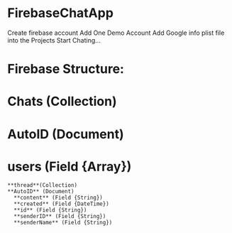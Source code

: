 # FirebaseChatApp

Create firebase account
Add One Demo Account
Add Google info plist file into the Projects
Start Chating...

# Firebase Structure:

# Chats (Collection)
  # AutoID (Document)
  # users (Field {Array})
    **thread**(Collection)
    **AutoID** (Document)
      **content** (Field {String})
      **created** (Field {DateTime})
      **id** (Field {String})
      **senderID** (Field {String})
      **senderName** (Field {String})
